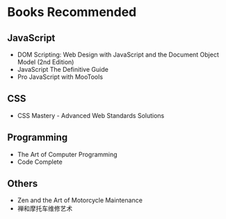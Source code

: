 Books Recommended
================

JavaScript
----------------
* DOM Scripting: Web Design with JavaScript and the Document Object Model (2nd Edition)
* JavaScript The Definitive Guide
* Pro JavaScript with MooTools

CSS
----------------
* CSS Mastery - Advanced Web Standards Solutions

Programming
----------------
* The Art of Computer Programming
* Code Complete

Others
----------------
* Zen and the Art of Motorcycle Maintenance
* 禅和摩托车维修艺术
